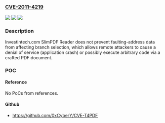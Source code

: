 ### [CVE-2011-4219](https://cve.mitre.org/cgi-bin/cvename.cgi?name=CVE-2011-4219)
![](https://img.shields.io/static/v1?label=Product&message=n%2Fa&color=blue)
![](https://img.shields.io/static/v1?label=Version&message=n%2Fa&color=blue)
![](https://img.shields.io/static/v1?label=Vulnerability&message=n%2Fa&color=brighgreen)

### Description

Investintech.com SlimPDF Reader does not prevent faulting-address data from affecting branch selection, which allows remote attackers to cause a denial of service (application crash) or possibly execute arbitrary code via a crafted PDF document.

### POC

#### Reference
No PoCs from references.

#### Github
- https://github.com/0xCyberY/CVE-T4PDF

